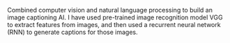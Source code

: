 Combined computer vision and natural language processing to build an image captioning AI. 
I have used pre-trained image recognition model VGG to extract features from images, and then used a recurrent neural network (RNN) to generate captions for those images.

